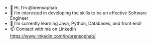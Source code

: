 - 👋 Hi, I’m @brensophab
- 👀 I’m interested in developing the skills to be an effective Software Engineer
- 🌱 I’m currently learning Java, Python, Databases, and front end!
- 📫 Connect with me on LinkedIn https://www.linkedin.com/in/brensophab/

<!---
brensophab/brensophab is a ✨ special ✨ repository because its `README.md` (this file) appears on your GitHub profile.
You can click the Preview link to take a look at your changes.
--->
